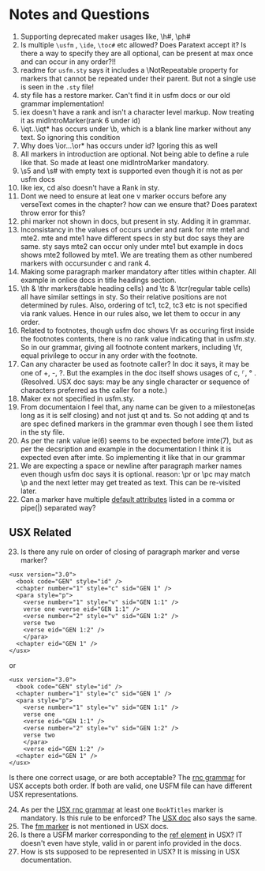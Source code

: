 # Notes and Questions

1. Supporting deprecated maker usages like, \h#, \ph#
2. Is multiple `\usfm` , `\ide`, `\toc#` etc allowed? Does Paratext accept it? Is there a way to specify they are all optional, can be present at max once and can occur in any order?!!
3. readme for `usfm.sty` says it includes a \NotRepeatable property for markers that cannot be repeated under their parent. But not a single use is seen in the `.sty` file!
4. sty file has a restore marker. Can't find it in usfm docs or our old grammar implementation!
5. iex doesn't have a rank and isn't a character level markup. Now treating it as midIntroMarker(rank 6 under id)
6. \iqt..\iqt* has occurs under \b, which is a blank line marker without any text. So ignoring this condition
7. Why does \ior...\or* has occurs under id? Igoring this as well
8. All markers in introduction are optional. Not being able to define a rule like that. So made at least one midIntroMarker mandatory.
9. \s5 and \s# with empty text is supported even though it is not as per usfm docs
10. like iex, cd also doesn't have a Rank in sty.
11. Dont we need to ensure at leat one v marker occurs before any verseText comes in the chapter? how can we ensure that? Does paratext throw error for this?
12. phi marker not shown in docs, but present in sty. Adding it in grammar.
13. Inconsistancy in the values of occurs under and rank for mte mte1 and mte2. mte and mte1 have different specs in sty but doc says they are same. sty says mte2 can occur only under mte1 but example in docs shows mte2 followed by mte1. We are treating them as other numbered markers with occursunder c  and rank 4.
14. Making some paragraph marker mandatory after titles within chapter. All example in onlice docs in title headings section.
15. \th & \thr markers(table heading cells) and \tc & \tcr(regular table cells) all have similar settings in sty. So their relative positions are not determined by rules. Also, ordering of tc1, tc2, tc3 etc is not specified via rank values. Hence in our rules also, we let them to occur in any order.
16. Related to footnotes, though usfm doc shows \fr as occuring first inside the footnotes contents, there is no rank value indicating that in usfm.sty. So in our grammar, giving all footnote content markers, including \fr, equal privilege to occur in any order with the footnote.
17. Can any character be used as footnote caller? In doc it says, it may be one of +, -, ?. But the examples in the doc itself shows usages of c, ⸀, ° .(Resolved. USX doc says: may be any single character or sequence of characters preferred as the caller for a note.)
18. Maker ex not specified in usfm.sty. 
19. From documentaion I feel that, any name can be given to a milestone(as long as it is self closing) and not just qt and ts. So not adding qt and ts are spec defined markers in the grammar even though I see them listed in the sty file.
20. As per the rank value ie(6) seems to be expected before imte(7), but as per the decsription and example in the documentation I think it is expected even after imte. So implementing it like that in our grammar
21. We are expecting a space or newline after paragraph marker names even though usfm doc says it is optional. reason: \pr or \pc may match \p and the next letter may get treated as text. This can be re-visited later.
22. Can a marker have multiple [default attributes](https://ubsicap.github.io/usfm/attributes/index.html#default-attribute) listed in a comma or pipe(|) separated way?

## USX Related
23. Is there any rule on order of closing of paragraph marker and verse marker?
```
<usx version="3.0">
  <book code="GEN" style="id" />
  <chapter number="1" style="c" sid="GEN 1" />
  <para style="p">
    <verse number="1" style="v" sid="GEN 1:1" />
    verse one <verse eid="GEN 1:1" />
    <verse number="2" style="v" sid="GEN 1:2" />
    verse two
    <verse eid="GEN 1:2" />
    </para>
  <chapter eid="GEN 1" />
</usx>
```
or
```
<usx version="3.0">
  <book code="GEN" style="id" />
  <chapter number="1" style="c" sid="GEN 1" />
  <para style="p">
    <verse number="1" style="v" sid="GEN 1:1" />
    verse one 
    <verse eid="GEN 1:1" />
    <verse number="2" style="v" sid="GEN 1:2" />
    verse two
    </para>
    <verse eid="GEN 1:2" />  
  <chapter eid="GEN 1" />
</usx>
```
Is there one correct usage, or are both acceptable?
The [rnc grammar](https://github.com/ubsicap/usx/blob/6c490bb5675d281b0fa01876fe67f6e3fd50a4ce/schema/usx.rnc) for USX accepts both order. If both are valid, one USFM file can have different USX representations.

24. As per the [USX rnc grammar](https://github.com/ubsicap/usx/blob/6c490bb5675d281b0fa01876fe67f6e3fd50a4ce/schema/usx.rnc#L13) at least one `BookTitles` marker is mandatory. Is this rule to be enforced?
The [USX doc](https://ubsicap.github.io/usx/structure.html#scripture) also says the same.
25. The [fm marker](https://ubsicap.github.io/usfm/notes_basic/fnotes.html#fm-fm) is not mentioned in USX docs.
26. Is there a USFM marker corresponding to the [ref element](https://ubsicap.github.io/usx/elements.html#ref) in USX? IT doesn't even have style, valid in or parent info provided in the docs.
27. How is sts supposed to be represented in USX? It is missing in USX documentation.